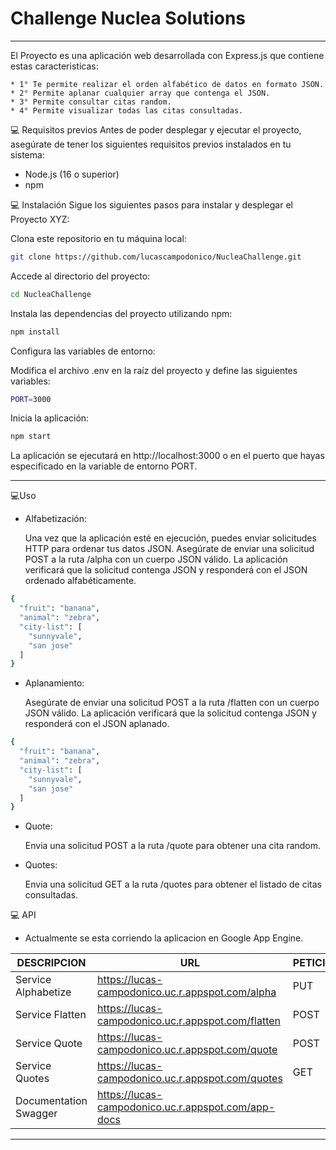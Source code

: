 # Challenge Nuclea Solutions #

---

El Proyecto es una aplicación web desarrollada con Express.js que contiene estas caracteristicas:

    * 1° Te permite realizar el orden alfabético de datos en formato JSON.
    * 2° Permite aplanar cualquier array que contenga el JSON.
    * 3° Permite consultar citas random.
    * 4° Permite visualizar todas las citas consultadas.

💻 Requisitos previos
Antes de poder desplegar y ejecutar el proyecto, asegúrate de tener los siguientes requisitos previos instalados en tu sistema:

 * Node.js (16 o superior)
 * npm

💻 Instalación
Sigue los siguientes pasos para instalar y desplegar el Proyecto XYZ:

Clona este repositorio en tu máquina local:

```bash
git clone https://github.com/lucascampodonico/NucleaChallenge.git
```

Accede al directorio del proyecto:

```bash
cd NucleaChallenge
```

Instala las dependencias del proyecto utilizando npm:

```bash
npm install
```

Configura las variables de entorno:

Modifica el archivo .env en la raíz del proyecto y define las siguientes variables:

```bash
PORT=3000
```

Inicia la aplicación:

```bash
npm start
```

La aplicación se ejecutará en http://localhost:3000 o en el puerto que hayas especificado en la variable de entorno PORT.

------

💻Uso

- Alfabetización:

   Una vez que la aplicación esté en ejecución, puedes enviar solicitudes HTTP para ordenar tus datos JSON. Asegúrate de enviar una solicitud POST a la ruta /alpha con un cuerpo JSON válido. La aplicación verificará que la solicitud contenga JSON y responderá con el JSON ordenado alfabéticamente.

```bash
{
  "fruit": "banana",
  "animal": "zebra",
  "city-list": [
    "sunnyvale",
    "san jose"
  ]
}
```

- Aplanamiento:

   Asegúrate de enviar una solicitud POST a la ruta /flatten con un cuerpo JSON válido. La aplicación verificará que la solicitud contenga JSON y responderá con el JSON aplanado.

```bash
{
  "fruit": "banana",
  "animal": "zebra",
  "city-list": [
    "sunnyvale",
    "san jose"
  ]
}
```

- Quote:

   Envia una solicitud POST a la ruta /quote para obtener una cita random.

- Quotes:

   Envia una solicitud GET a la ruta /quotes para obtener el listado de citas consultadas.


💻 API

- Actualmente se esta corriendo la aplicacion en Google App Engine.

| DESCRIPCION  | URL | PETICION  | HEADER  | RESPUESTA
| ------ | ------ | ------ | ------ | ------ |
| Service Alphabetize | https://lucas-campodonico.uc.r.appspot.com/alpha | PUT | Content-Type: application/json | JSON sorted.
| Service Flatten | https://lucas-campodonico.uc.r.appspot.com/flatten | POST |  Content-Type: application/json | JSON flattened.
| Service Quote | https://lucas-campodonico.uc.r.appspot.com/quote | POST | Content-Type: application/json | Quote.
| Service Quotes | https://lucas-campodonico.uc.r.appspot.com/quotes | GET |  Content-Type: application/json | All Quotes.
| Documentation Swagger | https://lucas-campodonico.uc.r.appspot.com/app-docs |  |   | 

------
